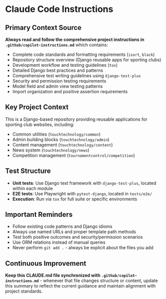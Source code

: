 # Claude Code Instructions

## Primary Context Source

**Always read and follow the comprehensive project instructions in `.github/copilot-instructions.md`** which contains:

- Complete code standards and formatting requirements (`isort`, `black`)
- Repository structure overview (Django reusable apps for sporting clubs)
- Development workflow and testing guidelines (`tox`)
- Detailed Django best practices and patterns
- Comprehensive test writing guidelines using `django-test-plus`
- Security and permission testing requirements
- Model field and admin view testing patterns
- Import organization and positive assertion requirements

## Key Project Context

This is a Django-based repository providing reusable applications for sporting club websites, including:

- Common utilities (`touchtechnology/common`)
- Admin building blocks (`touchtechnology/admin`)
- Content management (`touchtechnology/content`)
- News system (`touchtechnology/news`)
- Competition management (`tournamentcontrol/competition`)

## Test Structure

- **Unit tests**: Use Django test framework with `django-test-plus`, located within each module
- **E2E tests**: Use Playwright with `pytest-django`, located in `tests/e2e/`
- **Execution**: Run via `tox` for full suite or specific environments

## Important Reminders

- Follow existing code patterns and Django idioms
- Always use named URLs and proper template path methods
- Test both positive outcomes and security/permission scenarios
- Use ORM relations instead of manual queries
- Never perform `git add .` - always be explicit about the files you add

## Continuous Improvement

**Keep this CLAUDE.md file synchronized with `.github/copilot-instructions.md`** - whenever that file changes structure or content, update this summary to reflect the current guidance and maintain alignment with project standards.